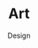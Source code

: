 ---
layout: service
title: "Art"
subtitle: "Design"
lang: en
ref: Art Design
img: art.png
description: With the help of the state-of-the-art tools and technologies like <a href="https://www.adobe.com/products/animate.html">Adobe Animate</a> and <a href="https://ephtracy.github.io">Magicavoxel</a> we design, develop and commercialize and print digital art.
---